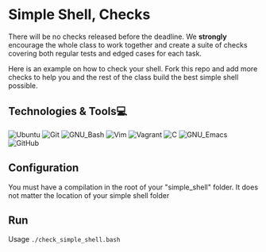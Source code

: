# Simple Shell, Checks

There will be no checks released before the deadline. We **strongly** encourage the whole class to work together and create a suite of checks covering both regular tests and edged cases for each task.

Here is an example on how to check your shell.
Fork this repo and add more checks to help you and the rest of the class build the best simple shell possible.

## Technologies & Tools:computer:

![Ubuntu](https://img.shields.io/badge/-Ubuntu-E95420?&style=flat-square&logo=Ubuntu&labelColor=282828)
![Git](https://img.shields.io/badge/-Git-F05032?logo=git&style=flat-square&labelColor=282828)
![GNU_Bash](https://img.shields.io/badge/-GNU_Bash-4EAA25?logo=GNU-Bash&style=flat-square&labelColor=282828)
![Vim](https://img.shields.io/badge/≡-Vim-019733?logo=Vim&style=flat-square&logoColor=019733&labelColor=282828)
![Vagrant](https://img.shields.io/badge/-Vagrant-1563FF?logo=Vagrant&style=flat-square&logoColor=1563FF&labelColor=282828)
![C](https://img.shields.io/badge/-C-A8B9CC?logo=C&style=flat-square&labelColor=282828)
![GNU_Emacs](https://img.shields.io/badge/-GNU_Emacs-7F5AB6?logo=GNU-Emacs&style=flat-square&labelColor=282828)
![GitHub](https://img.shields.io/badge/-GitHub-181717?logo=GitHub&style=flat-square&labelColor=282828)

## Configuration

You must have a compilation in the root of your "simple_shell" folder. 
It does not matter the location of your simple shell folder

## Run

Usage `./check_simple_shell.bash`
